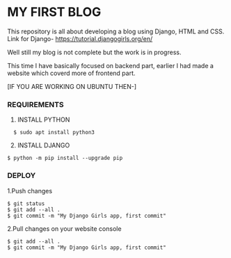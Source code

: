 # MY FIRST BLOG

This repository is all about developing a blog using Django, HTML and CSS.
Link for Django- https://tutorial.djangogirls.org/en/

Well still my blog is not complete but the work is in progress.

This time I have basically focused on backend part, earlier I had made a website which coverd more of frontend part.

[IF YOU ARE WORKING ON UBUNTU THEN-]

### REQUIREMENTS

 1. INSTALL PYTHON
```
  $ sudo apt install python3
 ```

2. INSTALL DJANGO
```
$ python -m pip install --upgrade pip
```

### DEPLOY

  1.Push changes 
```
$ git status
$ git add --all .
$ git commit -m "My Django Girls app, first commit"
```
  2.Pull changes on your website console
```
$ git add --all .
$ git commit -m "My Django Girls app, first commit"
```

